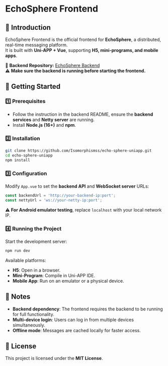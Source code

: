 # EchoSphere Frontend  

## 🌟 Introduction  
EchoSphere Frontend is the official frontend for **EchoSphere**, a distributed, real-time messaging platform.  
It is built with **Uni-APP + Vue**, supporting **H5, mini-programs, and mobile apps**.

🔗 **Backend Repository:** [EchoSphere Backend](https://github.com/Isomorphismss/echo-sphere)  
⚠️ **Make sure the backend is running before starting the frontend.**  

## 🚀 Getting Started  

### 1️⃣ Prerequisites  
- Follow the instruction in the backend README, ensure the **backend services** and **Netty server** are running.  
- Install **Node.js (16+)** and **npm**.  

### 2️⃣ Installation  
```sh
git clone https://github.com/Isomorphismss/echo-sphere-uniapp.git
cd echo-sphere-uniapp
npm install
```

### 3️⃣ Configuration  
Modify `App.vue` to set the **backend API** and **WebSocket server** URLs:  
```javascript
const backendUrl = 'http://your-backend-ip:port';
const nettyUrl = 'ws://your-netty-ip:port';
```
⚠️ **For Android emulator testing**, replace `localhost` with your local network IP.

### 4️⃣ Running the Project  
Start the development server:  
```sh
npm run dev
```
Available platforms:  
- **H5**: Open in a browser.  
- **Mini-Program**: Compile in Uni-APP IDE.  
- **Mobile App**: Run on an emulator or a physical device.  

## 📝 Notes  
- **Backend dependency**: The frontend requires the backend to be running for full functionality.  
- **Multi-device login**: Users can log in from multiple devices simultaneously.  
- **Offline mode**: Messages are cached locally for faster access.  


## 📜 License  
This project is licensed under the **MIT License**.  
